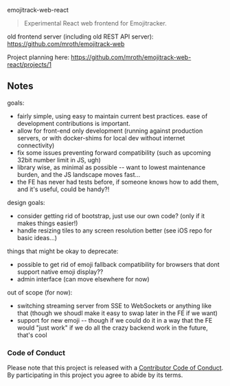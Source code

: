 emojitrack-web-react

> Experimental React web frontend for Emojitracker.

old frontend server (including old REST API server): https://github.com/mroth/emojitrack-web

Project planning here:
https://github.com/mroth/emojitrack-web-react/projects/1

## Notes

goals:

-   fairly simple, using easy to maintain current best practices. ease of development contributions is important.
-   allow for front-end only development (running against production servers, or with docker-shims for local dev without internet connectivity)
-   fix some issues preventing forward compatibility (such as upcoming 32bit number limit in JS, ugh)
-   library wise, as minimal as possible -- want to lowest maintenance burden, and the JS landscape moves fast...
-   the FE has never had tests before, if someone knows how to add them, and it's useful, could be handy?!

design goals:

-   consider getting rid of bootstrap, just use our own code? (only if it makes things easier!)
-   handle resizing tiles to any screen resolution better (see iOS repo for basic ideas...)

things that might be okay to deprecate:

-   possible to get rid of emoji fallback compatibility for browsers that dont support native emoji display??
-   admin interface (can move elsewhere for now)

out of scope (for now):

-   switching streaming server from SSE to WebSockets or anything like that (though we shoudl make it easy to swap later in the FE if we want)
-   support for new emoji -- though if we could do it in a way that the FE would "just work" if we do all the crazy backend work in the future, that's cool

### Code of Conduct

Please note that this project is released with a [Contributor Code of Conduct](CODE_OF_CONDUCT.md). By participating in this project you agree to abide by its terms.

